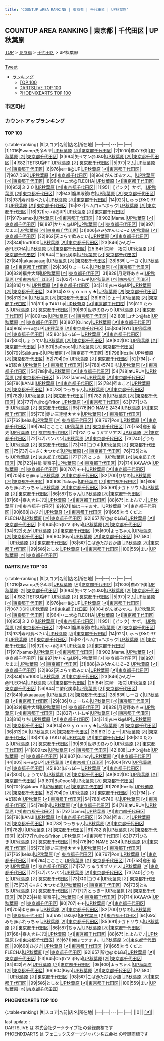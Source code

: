 ```yaml
---
title: 'COUNTUP AREA RANKING | 東京都 | 千代田区 | UP秋葉原'
---
```

## COUNTUP AREA RANKING | 東京都 | 千代田区 | UP秋葉原

[TOP](/darts/rank/) > [東京都](/darts/rank/東京都/) > [千代田区](/darts/rank/東京都/千代田区/) > UP秋葉原

___

<a href="https://twitter.com/share?ref_src=twsrc%5Etfw" data-text="COUNTUP AREA RANKING | 東京都千代田区UP秋葉原" class="twitter-share-button" data-hashtags="DARTSLIVE,PHOENIXDARTS,darts,ダーツ" data-show-count="false">Tweet</a>

* [ランキング](#カウントアップランキング)
    * [TOP 100](#top-100)
    * [DARTSLIVE TOP 100](#dartslive-top-100)
    * [PHOENIXDARTS TOP 100](#phoenixdarts-top-100)

### 市区町村

<ul>

</ul>

### カウントアップランキング

#### TOP 100



{:.table-ranking}
|#|スコア|名前|店名|所在地|
|---|---|---|---|---|
|1|1016|<span class="rank-name-dl">Swamp氏＠ぬま</span>|<a href="/darts/rank/shops/07e44c26c4deb8c7fec1ae84bb28bd87.html">UP秋葉原</a> <a href="https://search.dartslive.com/jp/shop/07e44c26c4deb8c7fec1ae84bb28bd87">[↗]</a>|<a href="/darts/rank/東京都/千代田区">東京都千代田区</a>|
|2|1000|<span class="rank-name-dl">猫の下僕</span>|<a href="/darts/rank/shops/07e44c26c4deb8c7fec1ae84bb28bd87.html">UP秋葉原</a> <a href="https://search.dartslive.com/jp/shop/07e44c26c4deb8c7fec1ae84bb28bd87">[↗]</a>|<a href="/darts/rank/東京都/千代田区">東京都千代田区</a>|
|3|994|<span class="rank-name-dl">矢→マン@J&amp;Q</span>|<a href="/darts/rank/shops/07e44c26c4deb8c7fec1ae84bb28bd87.html">UP秋葉原</a> <a href="https://search.dartslive.com/jp/shop/07e44c26c4deb8c7fec1ae84bb28bd87">[↗]</a>|<a href="/darts/rank/東京都/千代田区">東京都千代田区</a>|
|4|982|<span class="rank-name-dl">TETSU@FT</span>|<a href="/darts/rank/shops/07e44c26c4deb8c7fec1ae84bb28bd87.html">UP秋葉原</a> <a href="https://search.dartslive.com/jp/shop/07e44c26c4deb8c7fec1ae84bb28bd87">[↗]</a>|<a href="/darts/rank/東京都/千代田区">東京都千代田区</a>|
|5|979|<span class="rank-name-dl">マム</span>|<a href="/darts/rank/shops/07e44c26c4deb8c7fec1ae84bb28bd87.html">UP秋葉原</a> <a href="https://search.dartslive.com/jp/shop/07e44c26c4deb8c7fec1ae84bb28bd87">[↗]</a>|<a href="/darts/rank/東京都/千代田区">東京都千代田区</a>|
|6|976|<span class="rank-name-dl">re☞å@UP</span>|<a href="/darts/rank/shops/07e44c26c4deb8c7fec1ae84bb28bd87.html">UP秋葉原</a> <a href="https://search.dartslive.com/jp/shop/07e44c26c4deb8c7fec1ae84bb28bd87">[↗]</a>|<a href="/darts/rank/東京都/千代田区">東京都千代田区</a>|
|7|967|<span class="rank-name-dl">DSK</span>|<a href="/darts/rank/shops/07e44c26c4deb8c7fec1ae84bb28bd87.html">UP秋葉原</a> <a href="https://search.dartslive.com/jp/shop/07e44c26c4deb8c7fec1ae84bb28bd87">[↗]</a>|<a href="/darts/rank/東京都/千代田区">東京都千代田区</a>|
|8|964|<span class="rank-name-dl">がんばるマス。</span>|<a href="/darts/rank/shops/07e44c26c4deb8c7fec1ae84bb28bd87.html">UP秋葉原</a> <a href="https://search.dartslive.com/jp/shop/07e44c26c4deb8c7fec1ae84bb28bd87">[↗]</a>|<a href="/darts/rank/東京都/千代田区">東京都千代田区</a>|
|8|964|<span class="rank-name-dl">ハニ犬@FLECHA</span>|<a href="/darts/rank/shops/07e44c26c4deb8c7fec1ae84bb28bd87.html">UP秋葉原</a> <a href="https://search.dartslive.com/jp/shop/07e44c26c4deb8c7fec1ae84bb28bd87">[↗]</a>|<a href="/darts/rank/東京都/千代田区">東京都千代田区</a>|
|10|952|<span class="rank-name-dl">３２０</span>|<a href="/darts/rank/shops/07e44c26c4deb8c7fec1ae84bb28bd87.html">UP秋葉原</a> <a href="https://search.dartslive.com/jp/shop/07e44c26c4deb8c7fec1ae84bb28bd87">[↗]</a>|<a href="/darts/rank/東京都/千代田区">東京都千代田区</a>|
|11|951|<span class="rank-name-dl">【ピンク】かず。</span>|<a href="/darts/rank/shops/07e44c26c4deb8c7fec1ae84bb28bd87.html">UP秋葉原</a> <a href="https://search.dartslive.com/jp/shop/07e44c26c4deb8c7fec1ae84bb28bd87">[↗]</a>|<a href="/darts/rank/東京都/千代田区">東京都千代田区</a>|
|12|943|<span class="rank-name-dl">腹黒眼鏡(右</span>|<a href="/darts/rank/shops/07e44c26c4deb8c7fec1ae84bb28bd87.html">UP秋葉原</a> <a href="https://search.dartslive.com/jp/shop/07e44c26c4deb8c7fec1ae84bb28bd87">[↗]</a>|<a href="/darts/rank/東京都/千代田区">東京都千代田区</a>|
|13|937|<span class="rank-name-dl">寿司食べたい</span>|<a href="/darts/rank/shops/07e44c26c4deb8c7fec1ae84bb28bd87.html">UP秋葉原</a> <a href="https://search.dartslive.com/jp/shop/07e44c26c4deb8c7fec1ae84bb28bd87">[↗]</a>|<a href="/darts/rank/東京都/千代田区">東京都千代田区</a>|
|14|923|<span class="rank-name-dl">しゅっぴ☆ﾓｰﾁｱｽ</span>|<a href="/darts/rank/shops/07e44c26c4deb8c7fec1ae84bb28bd87.html">UP秋葉原</a> <a href="https://search.dartslive.com/jp/shop/07e44c26c4deb8c7fec1ae84bb28bd87">[↗]</a>|<a href="/darts/rank/東京都/千代田区">東京都千代田区</a>|
|15|922|<span class="rank-name-dl">ヘムロ×ハボック</span>|<a href="/darts/rank/shops/07e44c26c4deb8c7fec1ae84bb28bd87.html">UP秋葉原</a> <a href="https://search.dartslive.com/jp/shop/07e44c26c4deb8c7fec1ae84bb28bd87">[↗]</a>|<a href="/darts/rank/東京都/千代田区">東京都千代田区</a>|
|16|921|<span class="rank-name-dl">re→å@UP</span>|<a href="/darts/rank/shops/07e44c26c4deb8c7fec1ae84bb28bd87.html">UP秋葉原</a> <a href="https://search.dartslive.com/jp/shop/07e44c26c4deb8c7fec1ae84bb28bd87">[↗]</a>|<a href="/darts/rank/東京都/千代田区">東京都千代田区</a>|
|17|917|<span class="rank-name-dl">xamex</span>|<a href="/darts/rank/shops/07e44c26c4deb8c7fec1ae84bb28bd87.html">UP秋葉原</a> <a href="https://search.dartslive.com/jp/shop/07e44c26c4deb8c7fec1ae84bb28bd87">[↗]</a>|<a href="/darts/rank/東京都/千代田区">東京都千代田区</a>|
|18|902|<span class="rank-name-dl">Mamu.</span>|<a href="/darts/rank/shops/07e44c26c4deb8c7fec1ae84bb28bd87.html">UP秋葉原</a> <a href="https://search.dartslive.com/jp/shop/07e44c26c4deb8c7fec1ae84bb28bd87">[↗]</a>|<a href="/darts/rank/東京都/千代田区">東京都千代田区</a>|
|19|897|<span class="rank-name-dl">かりん@UP</span>|<a href="/darts/rank/shops/07e44c26c4deb8c7fec1ae84bb28bd87.html">UP秋葉原</a> <a href="https://search.dartslive.com/jp/shop/07e44c26c4deb8c7fec1ae84bb28bd87">[↗]</a>|<a href="/darts/rank/東京都/千代田区">東京都千代田区</a>|
|19|897|<span class="rank-name-dl">たまま</span>|<a href="/darts/rank/shops/07e44c26c4deb8c7fec1ae84bb28bd87.html">UP秋葉原</a> <a href="https://search.dartslive.com/jp/shop/07e44c26c4deb8c7fec1ae84bb28bd87">[↗]</a>|<a href="/darts/rank/東京都/千代田区">東京都千代田区</a>|
|21|888|<span class="rank-name-dl">みみ§かんじる~2</span>|<a href="/darts/rank/shops/07e44c26c4deb8c7fec1ae84bb28bd87.html">UP秋葉原</a> <a href="https://search.dartslive.com/jp/shop/07e44c26c4deb8c7fec1ae84bb28bd87">[↗]</a>|<a href="/darts/rank/東京都/千代田区">東京都千代田区</a>|
|22|862|<span class="rank-name-dl">天ぷらで飲みたい</span>|<a href="/darts/rank/shops/07e44c26c4deb8c7fec1ae84bb28bd87.html">UP秋葉原</a> <a href="https://search.dartslive.com/jp/shop/07e44c26c4deb8c7fec1ae84bb28bd87">[↗]</a>|<a href="/darts/rank/東京都/千代田区">東京都千代田区</a>|
|23|846|<span class="rank-name-dl">1no1000</span>|<a href="/darts/rank/shops/07e44c26c4deb8c7fec1ae84bb28bd87.html">UP秋葉原</a> <a href="https://search.dartslive.com/jp/shop/07e44c26c4deb8c7fec1ae84bb28bd87">[↗]</a>|<a href="/darts/rank/東京都/千代田区">東京都千代田区</a>|
|23|846|<span class="rank-name-dl">かんぴー@FLECHA</span>|<a href="/darts/rank/shops/07e44c26c4deb8c7fec1ae84bb28bd87.html">UP秋葉原</a> <a href="https://search.dartslive.com/jp/shop/07e44c26c4deb8c7fec1ae84bb28bd87">[↗]</a>|<a href="/darts/rank/東京都/千代田区">東京都千代田区</a>|
|25|845|<span class="rank-name-dl">矢崎　拓矢</span>|<a href="/darts/rank/shops/07e44c26c4deb8c7fec1ae84bb28bd87.html">UP秋葉原</a> <a href="https://search.dartslive.com/jp/shop/07e44c26c4deb8c7fec1ae84bb28bd87">[↗]</a>|<a href="/darts/rank/東京都/千代田区">東京都千代田区</a>|
|26|844|<span class="rank-name-dl">二酸化炭素</span>|<a href="/darts/rank/shops/07e44c26c4deb8c7fec1ae84bb28bd87.html">UP秋葉原</a> <a href="https://search.dartslive.com/jp/shop/07e44c26c4deb8c7fec1ae84bb28bd87">[↗]</a>|<a href="/darts/rank/東京都/千代田区">東京都千代田区</a>|
|27|840|<span class="rank-name-dl">takaaaaaagi</span>|<a href="/darts/rank/shops/07e44c26c4deb8c7fec1ae84bb28bd87.html">UP秋葉原</a> <a href="https://search.dartslive.com/jp/shop/07e44c26c4deb8c7fec1ae84bb28bd87">[↗]</a>|<a href="/darts/rank/東京都/千代田区">東京都千代田区</a>|
|28|839|<span class="rank-name-dl">しーさく</span>|<a href="/darts/rank/shops/07e44c26c4deb8c7fec1ae84bb28bd87.html">UP秋葉原</a> <a href="https://search.dartslive.com/jp/shop/07e44c26c4deb8c7fec1ae84bb28bd87">[↗]</a>|<a href="/darts/rank/東京都/千代田区">東京都千代田区</a>|
|29|836|<span class="rank-name-dl">りょーちん</span>|<a href="/darts/rank/shops/07e44c26c4deb8c7fec1ae84bb28bd87.html">UP秋葉原</a> <a href="https://search.dartslive.com/jp/shop/07e44c26c4deb8c7fec1ae84bb28bd87">[↗]</a>|<a href="/darts/rank/東京都/千代田区">東京都千代田区</a>|
|30|829|<span class="rank-name-dl">福井大輝</span>|<a href="/darts/rank/shops/07e44c26c4deb8c7fec1ae84bb28bd87.html">UP秋葉原</a> <a href="https://search.dartslive.com/jp/shop/07e44c26c4deb8c7fec1ae84bb28bd87">[↗]</a>|<a href="/darts/rank/東京都/千代田区">東京都千代田区</a>|
|31|828|<span class="rank-name-dl">月見野あきヨ</span>|<a href="/darts/rank/shops/07e44c26c4deb8c7fec1ae84bb28bd87.html">UP秋葉原</a> <a href="https://search.dartslive.com/jp/shop/07e44c26c4deb8c7fec1ae84bb28bd87">[↗]</a>|<a href="/darts/rank/東京都/千代田区">東京都千代田区</a>|
|32|827|<span class="rank-name-dl">ハトムギ</span>|<a href="/darts/rank/shops/07e44c26c4deb8c7fec1ae84bb28bd87.html">UP秋葉原</a> <a href="https://search.dartslive.com/jp/shop/07e44c26c4deb8c7fec1ae84bb28bd87">[↗]</a>|<a href="/darts/rank/東京都/千代田区">東京都千代田区</a>|
|33|816|<span class="rank-name-dl">りち</span>|<a href="/darts/rank/shops/07e44c26c4deb8c7fec1ae84bb28bd87.html">UP秋葉原</a> <a href="https://search.dartslive.com/jp/shop/07e44c26c4deb8c7fec1ae84bb28bd87">[↗]</a>|<a href="/darts/rank/東京都/千代田区">東京都千代田区</a>|
|34|814|<span class="rank-name-dl">yu→ki@UP</span>|<a href="/darts/rank/shops/07e44c26c4deb8c7fec1ae84bb28bd87.html">UP秋葉原</a> <a href="https://search.dartslive.com/jp/shop/07e44c26c4deb8c7fec1ae84bb28bd87">[↗]</a>|<a href="/darts/rank/東京都/千代田区">東京都千代田区</a>|
|34|814|<span class="rank-name-dl">☆Ｇｙｏｎｎｙ★</span>|<a href="/darts/rank/shops/07e44c26c4deb8c7fec1ae84bb28bd87.html">UP秋葉原</a> <a href="https://search.dartslive.com/jp/shop/07e44c26c4deb8c7fec1ae84bb28bd87">[↗]</a>|<a href="/darts/rank/東京都/千代田区">東京都千代田区</a>|
|36|813|<span class="rank-name-dl">DAI</span>|<a href="/darts/rank/shops/07e44c26c4deb8c7fec1ae84bb28bd87.html">UP秋葉原</a> <a href="https://search.dartslive.com/jp/shop/07e44c26c4deb8c7fec1ae84bb28bd87">[↗]</a>|<a href="/darts/rank/東京都/千代田区">東京都千代田区</a>|
|36|813|<span class="rank-name-dl">りょー</span>|<a href="/darts/rank/shops/07e44c26c4deb8c7fec1ae84bb28bd87.html">UP秋葉原</a> <a href="https://search.dartslive.com/jp/shop/07e44c26c4deb8c7fec1ae84bb28bd87">[↗]</a>|<a href="/darts/rank/東京都/千代田区">東京都千代田区</a>|
|38|811|<span class="rank-name-dl">ψ TAKU ψ</span>|<a href="/darts/rank/shops/07e44c26c4deb8c7fec1ae84bb28bd87.html">UP秋葉原</a> <a href="https://search.dartslive.com/jp/shop/07e44c26c4deb8c7fec1ae84bb28bd87">[↗]</a>|<a href="/darts/rank/東京都/千代田区">東京都千代田区</a>|
|39|810|<span class="rank-name-dl">たわら</span>|<a href="/darts/rank/shops/07e44c26c4deb8c7fec1ae84bb28bd87.html">UP秋葉原</a> <a href="https://search.dartslive.com/jp/shop/07e44c26c4deb8c7fec1ae84bb28bd87">[↗]</a>|<a href="/darts/rank/東京都/千代田区">東京都千代田区</a>|
|39|810|<span class="rank-name-dl">世界の終わり</span>|<a href="/darts/rank/shops/07e44c26c4deb8c7fec1ae84bb28bd87.html">UP秋葉原</a> <a href="https://search.dartslive.com/jp/shop/07e44c26c4deb8c7fec1ae84bb28bd87">[↗]</a>|<a href="/darts/rank/東京都/千代田区">東京都千代田区</a>|
|41|809|<span class="rank-name-dl">tze</span>|<a href="/darts/rank/shops/07e44c26c4deb8c7fec1ae84bb28bd87.html">UP秋葉原</a> <a href="https://search.dartslive.com/jp/shop/07e44c26c4deb8c7fec1ae84bb28bd87">[↗]</a>|<a href="/darts/rank/東京都/千代田区">東京都千代田区</a>|
|42|808|<span class="rank-name-dl">コナン@fab</span>|<a href="/darts/rank/shops/07e44c26c4deb8c7fec1ae84bb28bd87.html">UP秋葉原</a> <a href="https://search.dartslive.com/jp/shop/07e44c26c4deb8c7fec1ae84bb28bd87">[↗]</a>|<a href="/darts/rank/東京都/千代田区">東京都千代田区</a>|
|43|807|<span class="rank-name-dl">Quincy</span>|<a href="/darts/rank/shops/07e44c26c4deb8c7fec1ae84bb28bd87.html">UP秋葉原</a> <a href="https://search.dartslive.com/jp/shop/07e44c26c4deb8c7fec1ae84bb28bd87">[↗]</a>|<a href="/darts/rank/東京都/千代田区">東京都千代田区</a>|
|44|805|<span class="rank-name-dl">re→a@UP</span>|<a href="/darts/rank/shops/07e44c26c4deb8c7fec1ae84bb28bd87.html">UP秋葉原</a> <a href="https://search.dartslive.com/jp/shop/07e44c26c4deb8c7fec1ae84bb28bd87">[↗]</a>|<a href="/darts/rank/東京都/千代田区">東京都千代田区</a>|
|45|804|<span class="rank-name-dl">RYU</span>|<a href="/darts/rank/shops/07e44c26c4deb8c7fec1ae84bb28bd87.html">UP秋葉原</a> <a href="https://search.dartslive.com/jp/shop/07e44c26c4deb8c7fec1ae84bb28bd87">[↗]</a>|<a href="/darts/rank/東京都/千代田区">東京都千代田区</a>|
|45|804|<span class="rank-name-dl">ぽっぽー</span>|<a href="/darts/rank/shops/07e44c26c4deb8c7fec1ae84bb28bd87.html">UP秋葉原</a> <a href="https://search.dartslive.com/jp/shop/07e44c26c4deb8c7fec1ae84bb28bd87">[↗]</a>|<a href="/darts/rank/東京都/千代田区">東京都千代田区</a>|
|47|803|<span class="rank-name-dl">しょうてい</span>|<a href="/darts/rank/shops/07e44c26c4deb8c7fec1ae84bb28bd87.html">UP秋葉原</a> <a href="https://search.dartslive.com/jp/shop/07e44c26c4deb8c7fec1ae84bb28bd87">[↗]</a>|<a href="/darts/rank/東京都/千代田区">東京都千代田区</a>|
|48|802|<span class="rank-name-dl">DC</span>|<a href="/darts/rank/shops/07e44c26c4deb8c7fec1ae84bb28bd87.html">UP秋葉原</a> <a href="https://search.dartslive.com/jp/shop/07e44c26c4deb8c7fec1ae84bb28bd87">[↗]</a>|<a href="/darts/rank/東京都/千代田区">東京都千代田区</a>|
|49|801|<span class="rank-name-dl">BaOoooN</span>|<a href="/darts/rank/shops/07e44c26c4deb8c7fec1ae84bb28bd87.html">UP秋葉原</a> <a href="https://search.dartslive.com/jp/shop/07e44c26c4deb8c7fec1ae84bb28bd87">[↗]</a>|<a href="/darts/rank/東京都/千代田区">東京都千代田区</a>|
|50|799|<span class="rank-name-dl">S@kura-B</span>|<a href="/darts/rank/shops/07e44c26c4deb8c7fec1ae84bb28bd87.html">UP秋葉原</a> <a href="https://search.dartslive.com/jp/shop/07e44c26c4deb8c7fec1ae84bb28bd87">[↗]</a>|<a href="/darts/rank/東京都/千代田区">東京都千代田区</a>|
|51|798|<span class="rank-name-dl">Nozily</span>|<a href="/darts/rank/shops/07e44c26c4deb8c7fec1ae84bb28bd87.html">UP秋葉原</a> <a href="https://search.dartslive.com/jp/shop/07e44c26c4deb8c7fec1ae84bb28bd87">[↗]</a>|<a href="/darts/rank/東京都/千代田区">東京都千代田区</a>|
|52|794|<span class="rank-name-dl">Do</span>|<a href="/darts/rank/shops/07e44c26c4deb8c7fec1ae84bb28bd87.html">UP秋葉原</a> <a href="https://search.dartslive.com/jp/shop/07e44c26c4deb8c7fec1ae84bb28bd87">[↗]</a>|<a href="/darts/rank/東京都/千代田区">東京都千代田区</a>|
|52|794|<span class="rank-name-dl">レイ❦幻影会</span>|<a href="/darts/rank/shops/07e44c26c4deb8c7fec1ae84bb28bd87.html">UP秋葉原</a> <a href="https://search.dartslive.com/jp/shop/07e44c26c4deb8c7fec1ae84bb28bd87">[↗]</a>|<a href="/darts/rank/東京都/千代田区">東京都千代田区</a>|
|54|788|<span class="rank-name-dl">45740-弘</span>|<a href="/darts/rank/shops/07e44c26c4deb8c7fec1ae84bb28bd87.html">UP秋葉原</a> <a href="https://search.dartslive.com/jp/shop/07e44c26c4deb8c7fec1ae84bb28bd87">[↗]</a>|<a href="/darts/rank/東京都/千代田区">東京都千代田区</a>|
|54|788|<span class="rank-name-dl">hi</span>|<a href="/darts/rank/shops/07e44c26c4deb8c7fec1ae84bb28bd87.html">UP秋葉原</a> <a href="https://search.dartslive.com/jp/shop/07e44c26c4deb8c7fec1ae84bb28bd87">[↗]</a>|<a href="/darts/rank/東京都/千代田区">東京都千代田区</a>|
|54|788|<span class="rank-name-dl">❆URU❄︎</span>|<a href="/darts/rank/shops/07e44c26c4deb8c7fec1ae84bb28bd87.html">UP秋葉原</a> <a href="https://search.dartslive.com/jp/shop/07e44c26c4deb8c7fec1ae84bb28bd87">[↗]</a>|<a href="/darts/rank/東京都/千代田区">東京都千代田区</a>|
|57|787|<span class="rank-name-dl">James</span>|<a href="/darts/rank/shops/07e44c26c4deb8c7fec1ae84bb28bd87.html">UP秋葉原</a> <a href="https://search.dartslive.com/jp/shop/07e44c26c4deb8c7fec1ae84bb28bd87">[↗]</a>|<a href="/darts/rank/東京都/千代田区">東京都千代田区</a>|
|58|786|<span class="rank-name-dl">kANJI</span>|<a href="/darts/rank/shops/07e44c26c4deb8c7fec1ae84bb28bd87.html">UP秋葉原</a> <a href="https://search.dartslive.com/jp/shop/07e44c26c4deb8c7fec1ae84bb28bd87">[↗]</a>|<a href="/darts/rank/東京都/千代田区">東京都千代田区</a>|
|59|784|<span class="rank-name-dl">@まこと</span>|<a href="/darts/rank/shops/07e44c26c4deb8c7fec1ae84bb28bd87.html">UP秋葉原</a> <a href="https://search.dartslive.com/jp/shop/07e44c26c4deb8c7fec1ae84bb28bd87">[↗]</a>|<a href="/darts/rank/東京都/千代田区">東京都千代田区</a>|
|60|783|<span class="rank-name-dl">つっちゃん</span>|<a href="/darts/rank/shops/07e44c26c4deb8c7fec1ae84bb28bd87.html">UP秋葉原</a> <a href="https://search.dartslive.com/jp/shop/07e44c26c4deb8c7fec1ae84bb28bd87">[↗]</a>|<a href="/darts/rank/東京都/千代田区">東京都千代田区</a>|
|61|782|<span class="rank-name-dl">U</span>|<a href="/darts/rank/shops/07e44c26c4deb8c7fec1ae84bb28bd87.html">UP秋葉原</a> <a href="https://search.dartslive.com/jp/shop/07e44c26c4deb8c7fec1ae84bb28bd87">[↗]</a>|<a href="/darts/rank/東京都/千代田区">東京都千代田区</a>|
|61|782|<span class="rank-name-dl">真</span>|<a href="/darts/rank/shops/07e44c26c4deb8c7fec1ae84bb28bd87.html">UP秋葉原</a> <a href="https://search.dartslive.com/jp/shop/07e44c26c4deb8c7fec1ae84bb28bd87">[↗]</a>|<a href="/darts/rank/東京都/千代田区">東京都千代田区</a>|
|63|777|<span class="rank-name-dl">Yujiro@Triton</span>|<a href="/darts/rank/shops/07e44c26c4deb8c7fec1ae84bb28bd87.html">UP秋葉原</a> <a href="https://search.dartslive.com/jp/shop/07e44c26c4deb8c7fec1ae84bb28bd87">[↗]</a>|<a href="/darts/rank/東京都/千代田区">東京都千代田区</a>|
|63|777|<span class="rank-name-dl">ひろき</span>|<a href="/darts/rank/shops/07e44c26c4deb8c7fec1ae84bb28bd87.html">UP秋葉原</a> <a href="https://search.dartslive.com/jp/shop/07e44c26c4deb8c7fec1ae84bb28bd87">[↗]</a>|<a href="/darts/rank/東京都/千代田区">東京都千代田区</a>|
|65|776|<span class="rank-name-dl">NO NAME 2434</span>|<a href="/darts/rank/shops/07e44c26c4deb8c7fec1ae84bb28bd87.html">UP秋葉原</a> <a href="https://search.dartslive.com/jp/shop/07e44c26c4deb8c7fec1ae84bb28bd87">[↗]</a>|<a href="/darts/rank/東京都/千代田区">東京都千代田区</a>|
|65|776|<span class="rank-name-dl">赤い三連惺★☆＊</span>|<a href="/darts/rank/shops/07e44c26c4deb8c7fec1ae84bb28bd87.html">UP秋葉原</a> <a href="https://search.dartslive.com/jp/shop/07e44c26c4deb8c7fec1ae84bb28bd87">[↗]</a>|<a href="/darts/rank/東京都/千代田区">東京都千代田区</a>|
|67|769|<span class="rank-name-dl">keisu</span>|<a href="/darts/rank/shops/07e44c26c4deb8c7fec1ae84bb28bd87.html">UP秋葉原</a> <a href="https://search.dartslive.com/jp/shop/07e44c26c4deb8c7fec1ae84bb28bd87">[↗]</a>|<a href="/darts/rank/東京都/千代田区">東京都千代田区</a>|
|68|767|<span class="rank-name-dl">Pon</span>|<a href="/darts/rank/shops/07e44c26c4deb8c7fec1ae84bb28bd87.html">UP秋葉原</a> <a href="https://search.dartslive.com/jp/shop/07e44c26c4deb8c7fec1ae84bb28bd87">[↗]</a>|<a href="/darts/rank/東京都/千代田区">東京都千代田区</a>|
|69|764|<span class="rank-name-dl">ここここ</span>|<a href="/darts/rank/shops/07e44c26c4deb8c7fec1ae84bb28bd87.html">UP秋葉原</a> <a href="https://search.dartslive.com/jp/shop/07e44c26c4deb8c7fec1ae84bb28bd87">[↗]</a>|<a href="/darts/rank/東京都/千代田区">東京都千代田区</a>|
|70|758|<span class="rank-name-dl">池田 隆史</span>|<a href="/darts/rank/shops/07e44c26c4deb8c7fec1ae84bb28bd87.html">UP秋葉原</a> <a href="https://search.dartslive.com/jp/shop/07e44c26c4deb8c7fec1ae84bb28bd87">[↗]</a>|<a href="/darts/rank/東京都/千代田区">東京都千代田区</a>|
|71|757|<span class="rank-name-dl">りゅうガブリアス</span>|<a href="/darts/rank/shops/07e44c26c4deb8c7fec1ae84bb28bd87.html">UP秋葉原</a> <a href="https://search.dartslive.com/jp/shop/07e44c26c4deb8c7fec1ae84bb28bd87">[↗]</a>|<a href="/darts/rank/東京都/千代田区">東京都千代田区</a>|
|72|747|<span class="rank-name-dl">バンバン</span>|<a href="/darts/rank/shops/07e44c26c4deb8c7fec1ae84bb28bd87.html">UP秋葉原</a> <a href="https://search.dartslive.com/jp/shop/07e44c26c4deb8c7fec1ae84bb28bd87">[↗]</a>|<a href="/darts/rank/東京都/千代田区">東京都千代田区</a>|
|73|740|<span class="rank-name-dl">どうもと</span>|<a href="/darts/rank/shops/07e44c26c4deb8c7fec1ae84bb28bd87.html">UP秋葉原</a> <a href="https://search.dartslive.com/jp/shop/07e44c26c4deb8c7fec1ae84bb28bd87">[↗]</a>|<a href="/darts/rank/東京都/千代田区">東京都千代田区</a>|
|73|740|<span class="rank-name-dl">コウキ</span>|<a href="/darts/rank/shops/07e44c26c4deb8c7fec1ae84bb28bd87.html">UP秋葉原</a> <a href="https://search.dartslive.com/jp/shop/07e44c26c4deb8c7fec1ae84bb28bd87">[↗]</a>|<a href="/darts/rank/東京都/千代田区">東京都千代田区</a>|
|75|737|<span class="rank-name-dl">ちｯさく★つかだ</span>|<a href="/darts/rank/shops/07e44c26c4deb8c7fec1ae84bb28bd87.html">UP秋葉原</a> <a href="https://search.dartslive.com/jp/shop/07e44c26c4deb8c7fec1ae84bb28bd87">[↗]</a>|<a href="/darts/rank/東京都/千代田区">東京都千代田区</a>|
|76|735|<span class="rank-name-dl">ともち</span>|<a href="/darts/rank/shops/07e44c26c4deb8c7fec1ae84bb28bd87.html">UP秋葉原</a> <a href="https://search.dartslive.com/jp/shop/07e44c26c4deb8c7fec1ae84bb28bd87">[↗]</a>|<a href="/darts/rank/東京都/千代田区">東京都千代田区</a>|
|77|727|<span class="rank-name-dl">とっきー</span>|<a href="/darts/rank/shops/07e44c26c4deb8c7fec1ae84bb28bd87.html">UP秋葉原</a> <a href="https://search.dartslive.com/jp/shop/07e44c26c4deb8c7fec1ae84bb28bd87">[↗]</a>|<a href="/darts/rank/東京都/千代田区">東京都千代田区</a>|
|78|723|<span class="rank-name-dl">井能 実奈子</span>|<a href="/darts/rank/shops/07e44c26c4deb8c7fec1ae84bb28bd87.html">UP秋葉原</a> <a href="https://search.dartslive.com/jp/shop/07e44c26c4deb8c7fec1ae84bb28bd87">[↗]</a>|<a href="/darts/rank/東京都/千代田区">東京都千代田区</a>|
|79|714|<span class="rank-name-dl">KAWAYA</span>|<a href="/darts/rank/shops/07e44c26c4deb8c7fec1ae84bb28bd87.html">UP秋葉原</a> <a href="https://search.dartslive.com/jp/shop/07e44c26c4deb8c7fec1ae84bb28bd87">[↗]</a>|<a href="/darts/rank/東京都/千代田区">東京都千代田区</a>|
|80|707|<span class="rank-name-dl">モモ</span>|<a href="/darts/rank/shops/07e44c26c4deb8c7fec1ae84bb28bd87.html">UP秋葉原</a> <a href="https://search.dartslive.com/jp/shop/07e44c26c4deb8c7fec1ae84bb28bd87">[↗]</a>|<a href="/darts/rank/東京都/千代田区">東京都千代田区</a>|
|81|705|<span class="rank-name-dl">ゆら@up</span>|<a href="/darts/rank/shops/07e44c26c4deb8c7fec1ae84bb28bd87.html">UP秋葉原</a> <a href="https://search.dartslive.com/jp/shop/07e44c26c4deb8c7fec1ae84bb28bd87">[↗]</a>|<a href="/darts/rank/東京都/千代田区">東京都千代田区</a>|
|82|700|<span class="rank-name-dl">ひなの</span>|<a href="/darts/rank/shops/07e44c26c4deb8c7fec1ae84bb28bd87.html">UP秋葉原</a> <a href="https://search.dartslive.com/jp/shop/07e44c26c4deb8c7fec1ae84bb28bd87">[↗]</a>|<a href="/darts/rank/東京都/千代田区">東京都千代田区</a>|
|83|699|<span class="rank-name-dl">Takuya</span>|<a href="/darts/rank/shops/07e44c26c4deb8c7fec1ae84bb28bd87.html">UP秋葉原</a> <a href="https://search.dartslive.com/jp/shop/07e44c26c4deb8c7fec1ae84bb28bd87">[↗]</a>|<a href="/darts/rank/東京都/千代田区">東京都千代田区</a>|
|84|695|<span class="rank-name-dl">みも@ふれっちゃ</span>|<a href="/darts/rank/shops/07e44c26c4deb8c7fec1ae84bb28bd87.html">UP秋葉原</a> <a href="https://search.dartslive.com/jp/shop/07e44c26c4deb8c7fec1ae84bb28bd87">[↗]</a>|<a href="/darts/rank/東京都/千代田区">東京都千代田区</a>|
|85|691|<span class="rank-name-dl">ナガトリウム</span>|<a href="/darts/rank/shops/07e44c26c4deb8c7fec1ae84bb28bd87.html">UP秋葉原</a> <a href="https://search.dartslive.com/jp/shop/07e44c26c4deb8c7fec1ae84bb28bd87">[↗]</a>|<a href="/darts/rank/東京都/千代田区">東京都千代田区</a>|
|86|687|<span class="rank-name-dl">ちゃん</span>|<a href="/darts/rank/shops/07e44c26c4deb8c7fec1ae84bb28bd87.html">UP秋葉原</a> <a href="https://search.dartslive.com/jp/shop/07e44c26c4deb8c7fec1ae84bb28bd87">[↗]</a>|<a href="/darts/rank/東京都/千代田区">東京都千代田区</a>|
|87|684|<span class="rank-name-dl">泰丸☆ﾓｰﾁｱｽ</span>|<a href="/darts/rank/shops/07e44c26c4deb8c7fec1ae84bb28bd87.html">UP秋葉原</a> <a href="https://search.dartslive.com/jp/shop/07e44c26c4deb8c7fec1ae84bb28bd87">[↗]</a>|<a href="/darts/rank/東京都/千代田区">東京都千代田区</a>|
|88|675|<span class="rank-name-dl">とよんでぃ</span>|<a href="/darts/rank/shops/07e44c26c4deb8c7fec1ae84bb28bd87.html">UP秋葉原</a> <a href="https://search.dartslive.com/jp/shop/07e44c26c4deb8c7fec1ae84bb28bd87">[↗]</a>|<a href="/darts/rank/東京都/千代田区">東京都千代田区</a>|
|89|671|<span class="rank-name-dl">俺はモテます。</span>|<a href="/darts/rank/shops/07e44c26c4deb8c7fec1ae84bb28bd87.html">UP秋葉原</a> <a href="https://search.dartslive.com/jp/shop/07e44c26c4deb8c7fec1ae84bb28bd87">[↗]</a>|<a href="/darts/rank/東京都/千代田区">東京都千代田区</a>|
|90|668|<span class="rank-name-dl">ひびき</span>|<a href="/darts/rank/shops/07e44c26c4deb8c7fec1ae84bb28bd87.html">UP秋葉原</a> <a href="https://search.dartslive.com/jp/shop/07e44c26c4deb8c7fec1ae84bb28bd87">[↗]</a>|<a href="/darts/rank/東京都/千代田区">東京都千代田区</a>|
|91|665|<span class="rank-name-dl">ゆうくだよFLECHA</span>|<a href="/darts/rank/shops/07e44c26c4deb8c7fec1ae84bb28bd87.html">UP秋葉原</a> <a href="https://search.dartslive.com/jp/shop/07e44c26c4deb8c7fec1ae84bb28bd87">[↗]</a>|<a href="/darts/rank/東京都/千代田区">東京都千代田区</a>|
|92|657|<span class="rank-name-dl">智也@ゆぽぽ</span>|<a href="/darts/rank/shops/07e44c26c4deb8c7fec1ae84bb28bd87.html">UP秋葉原</a> <a href="https://search.dartslive.com/jp/shop/07e44c26c4deb8c7fec1ae84bb28bd87">[↗]</a>|<a href="/darts/rank/東京都/千代田区">東京都千代田区</a>|
|93|645|<span class="rank-name-dl">Chi(b´∀`i)Ryo</span>|<a href="/darts/rank/shops/07e44c26c4deb8c7fec1ae84bb28bd87.html">UP秋葉原</a> <a href="https://search.dartslive.com/jp/shop/07e44c26c4deb8c7fec1ae84bb28bd87">[↗]</a>|<a href="/darts/rank/東京都/千代田区">東京都千代田区</a>|
|94|622|<span class="rank-name-dl">えか</span>|<a href="/darts/rank/shops/07e44c26c4deb8c7fec1ae84bb28bd87.html">UP秋葉原</a> <a href="https://search.dartslive.com/jp/shop/07e44c26c4deb8c7fec1ae84bb28bd87">[↗]</a>|<a href="/darts/rank/東京都/千代田区">東京都千代田区</a>|
|95|609|<span class="rank-name-dl">よっちゃん</span>|<a href="/darts/rank/shops/07e44c26c4deb8c7fec1ae84bb28bd87.html">UP秋葉原</a> <a href="https://search.dartslive.com/jp/shop/07e44c26c4deb8c7fec1ae84bb28bd87">[↗]</a>|<a href="/darts/rank/東京都/千代田区">東京都千代田区</a>|
|96|604|<span class="rank-name-dl">Kiyo</span>|<a href="/darts/rank/shops/07e44c26c4deb8c7fec1ae84bb28bd87.html">UP秋葉原</a> <a href="https://search.dartslive.com/jp/shop/07e44c26c4deb8c7fec1ae84bb28bd87">[↗]</a>|<a href="/darts/rank/東京都/千代田区">東京都千代田区</a>|
|97|580|<span class="rank-name-dl">⠀</span>|<a href="/darts/rank/shops/07e44c26c4deb8c7fec1ae84bb28bd87.html">UP秋葉原</a> <a href="https://search.dartslive.com/jp/shop/07e44c26c4deb8c7fec1ae84bb28bd87">[↗]</a>|<a href="/darts/rank/東京都/千代田区">東京都千代田区</a>|
|98|567|<span class="rank-name-dl">こば@たぴおか族</span>|<a href="/darts/rank/shops/07e44c26c4deb8c7fec1ae84bb28bd87.html">UP秋葉原</a> <a href="https://search.dartslive.com/jp/shop/07e44c26c4deb8c7fec1ae84bb28bd87">[↗]</a>|<a href="/darts/rank/東京都/千代田区">東京都千代田区</a>|
|99|566|<span class="rank-name-dl">としを</span>|<a href="/darts/rank/shops/07e44c26c4deb8c7fec1ae84bb28bd87.html">UP秋葉原</a> <a href="https://search.dartslive.com/jp/shop/07e44c26c4deb8c7fec1ae84bb28bd87">[↗]</a>|<a href="/darts/rank/東京都/千代田区">東京都千代田区</a>|
|100|559|<span class="rank-name-dl">まい</span>|<a href="/darts/rank/shops/07e44c26c4deb8c7fec1ae84bb28bd87.html">UP秋葉原</a> <a href="https://search.dartslive.com/jp/shop/07e44c26c4deb8c7fec1ae84bb28bd87">[↗]</a>|<a href="/darts/rank/東京都/千代田区">東京都千代田区</a>|


#### DARTSLIVE TOP 100



{:.table-ranking}
|#|スコア|名前|店名|所在地|
|---|---|---|---|---|
|1|1016|<span class="rank-name-dl">Swamp氏＠ぬま</span>|<a href="/darts/rank/shops/07e44c26c4deb8c7fec1ae84bb28bd87.html">UP秋葉原</a> <a href="https://search.dartslive.com/jp/shop/07e44c26c4deb8c7fec1ae84bb28bd87">[↗]</a>|<a href="/darts/rank/東京都/千代田区">東京都千代田区</a>|
|2|1000|<span class="rank-name-dl">猫の下僕</span>|<a href="/darts/rank/shops/07e44c26c4deb8c7fec1ae84bb28bd87.html">UP秋葉原</a> <a href="https://search.dartslive.com/jp/shop/07e44c26c4deb8c7fec1ae84bb28bd87">[↗]</a>|<a href="/darts/rank/東京都/千代田区">東京都千代田区</a>|
|3|994|<span class="rank-name-dl">矢→マン@J&amp;Q</span>|<a href="/darts/rank/shops/07e44c26c4deb8c7fec1ae84bb28bd87.html">UP秋葉原</a> <a href="https://search.dartslive.com/jp/shop/07e44c26c4deb8c7fec1ae84bb28bd87">[↗]</a>|<a href="/darts/rank/東京都/千代田区">東京都千代田区</a>|
|4|982|<span class="rank-name-dl">TETSU@FT</span>|<a href="/darts/rank/shops/07e44c26c4deb8c7fec1ae84bb28bd87.html">UP秋葉原</a> <a href="https://search.dartslive.com/jp/shop/07e44c26c4deb8c7fec1ae84bb28bd87">[↗]</a>|<a href="/darts/rank/東京都/千代田区">東京都千代田区</a>|
|5|979|<span class="rank-name-dl">マム</span>|<a href="/darts/rank/shops/07e44c26c4deb8c7fec1ae84bb28bd87.html">UP秋葉原</a> <a href="https://search.dartslive.com/jp/shop/07e44c26c4deb8c7fec1ae84bb28bd87">[↗]</a>|<a href="/darts/rank/東京都/千代田区">東京都千代田区</a>|
|6|976|<span class="rank-name-dl">re☞å@UP</span>|<a href="/darts/rank/shops/07e44c26c4deb8c7fec1ae84bb28bd87.html">UP秋葉原</a> <a href="https://search.dartslive.com/jp/shop/07e44c26c4deb8c7fec1ae84bb28bd87">[↗]</a>|<a href="/darts/rank/東京都/千代田区">東京都千代田区</a>|
|7|967|<span class="rank-name-dl">DSK</span>|<a href="/darts/rank/shops/07e44c26c4deb8c7fec1ae84bb28bd87.html">UP秋葉原</a> <a href="https://search.dartslive.com/jp/shop/07e44c26c4deb8c7fec1ae84bb28bd87">[↗]</a>|<a href="/darts/rank/東京都/千代田区">東京都千代田区</a>|
|8|964|<span class="rank-name-dl">がんばるマス。</span>|<a href="/darts/rank/shops/07e44c26c4deb8c7fec1ae84bb28bd87.html">UP秋葉原</a> <a href="https://search.dartslive.com/jp/shop/07e44c26c4deb8c7fec1ae84bb28bd87">[↗]</a>|<a href="/darts/rank/東京都/千代田区">東京都千代田区</a>|
|8|964|<span class="rank-name-dl">ハニ犬@FLECHA</span>|<a href="/darts/rank/shops/07e44c26c4deb8c7fec1ae84bb28bd87.html">UP秋葉原</a> <a href="https://search.dartslive.com/jp/shop/07e44c26c4deb8c7fec1ae84bb28bd87">[↗]</a>|<a href="/darts/rank/東京都/千代田区">東京都千代田区</a>|
|10|952|<span class="rank-name-dl">３２０</span>|<a href="/darts/rank/shops/07e44c26c4deb8c7fec1ae84bb28bd87.html">UP秋葉原</a> <a href="https://search.dartslive.com/jp/shop/07e44c26c4deb8c7fec1ae84bb28bd87">[↗]</a>|<a href="/darts/rank/東京都/千代田区">東京都千代田区</a>|
|11|951|<span class="rank-name-dl">【ピンク】かず。</span>|<a href="/darts/rank/shops/07e44c26c4deb8c7fec1ae84bb28bd87.html">UP秋葉原</a> <a href="https://search.dartslive.com/jp/shop/07e44c26c4deb8c7fec1ae84bb28bd87">[↗]</a>|<a href="/darts/rank/東京都/千代田区">東京都千代田区</a>|
|12|943|<span class="rank-name-dl">腹黒眼鏡(右</span>|<a href="/darts/rank/shops/07e44c26c4deb8c7fec1ae84bb28bd87.html">UP秋葉原</a> <a href="https://search.dartslive.com/jp/shop/07e44c26c4deb8c7fec1ae84bb28bd87">[↗]</a>|<a href="/darts/rank/東京都/千代田区">東京都千代田区</a>|
|13|937|<span class="rank-name-dl">寿司食べたい</span>|<a href="/darts/rank/shops/07e44c26c4deb8c7fec1ae84bb28bd87.html">UP秋葉原</a> <a href="https://search.dartslive.com/jp/shop/07e44c26c4deb8c7fec1ae84bb28bd87">[↗]</a>|<a href="/darts/rank/東京都/千代田区">東京都千代田区</a>|
|14|923|<span class="rank-name-dl">しゅっぴ☆ﾓｰﾁｱｽ</span>|<a href="/darts/rank/shops/07e44c26c4deb8c7fec1ae84bb28bd87.html">UP秋葉原</a> <a href="https://search.dartslive.com/jp/shop/07e44c26c4deb8c7fec1ae84bb28bd87">[↗]</a>|<a href="/darts/rank/東京都/千代田区">東京都千代田区</a>|
|15|922|<span class="rank-name-dl">ヘムロ×ハボック</span>|<a href="/darts/rank/shops/07e44c26c4deb8c7fec1ae84bb28bd87.html">UP秋葉原</a> <a href="https://search.dartslive.com/jp/shop/07e44c26c4deb8c7fec1ae84bb28bd87">[↗]</a>|<a href="/darts/rank/東京都/千代田区">東京都千代田区</a>|
|16|921|<span class="rank-name-dl">re→å@UP</span>|<a href="/darts/rank/shops/07e44c26c4deb8c7fec1ae84bb28bd87.html">UP秋葉原</a> <a href="https://search.dartslive.com/jp/shop/07e44c26c4deb8c7fec1ae84bb28bd87">[↗]</a>|<a href="/darts/rank/東京都/千代田区">東京都千代田区</a>|
|17|917|<span class="rank-name-dl">xamex</span>|<a href="/darts/rank/shops/07e44c26c4deb8c7fec1ae84bb28bd87.html">UP秋葉原</a> <a href="https://search.dartslive.com/jp/shop/07e44c26c4deb8c7fec1ae84bb28bd87">[↗]</a>|<a href="/darts/rank/東京都/千代田区">東京都千代田区</a>|
|18|902|<span class="rank-name-dl">Mamu.</span>|<a href="/darts/rank/shops/07e44c26c4deb8c7fec1ae84bb28bd87.html">UP秋葉原</a> <a href="https://search.dartslive.com/jp/shop/07e44c26c4deb8c7fec1ae84bb28bd87">[↗]</a>|<a href="/darts/rank/東京都/千代田区">東京都千代田区</a>|
|19|897|<span class="rank-name-dl">かりん@UP</span>|<a href="/darts/rank/shops/07e44c26c4deb8c7fec1ae84bb28bd87.html">UP秋葉原</a> <a href="https://search.dartslive.com/jp/shop/07e44c26c4deb8c7fec1ae84bb28bd87">[↗]</a>|<a href="/darts/rank/東京都/千代田区">東京都千代田区</a>|
|19|897|<span class="rank-name-dl">たまま</span>|<a href="/darts/rank/shops/07e44c26c4deb8c7fec1ae84bb28bd87.html">UP秋葉原</a> <a href="https://search.dartslive.com/jp/shop/07e44c26c4deb8c7fec1ae84bb28bd87">[↗]</a>|<a href="/darts/rank/東京都/千代田区">東京都千代田区</a>|
|21|888|<span class="rank-name-dl">みみ§かんじる~2</span>|<a href="/darts/rank/shops/07e44c26c4deb8c7fec1ae84bb28bd87.html">UP秋葉原</a> <a href="https://search.dartslive.com/jp/shop/07e44c26c4deb8c7fec1ae84bb28bd87">[↗]</a>|<a href="/darts/rank/東京都/千代田区">東京都千代田区</a>|
|22|862|<span class="rank-name-dl">天ぷらで飲みたい</span>|<a href="/darts/rank/shops/07e44c26c4deb8c7fec1ae84bb28bd87.html">UP秋葉原</a> <a href="https://search.dartslive.com/jp/shop/07e44c26c4deb8c7fec1ae84bb28bd87">[↗]</a>|<a href="/darts/rank/東京都/千代田区">東京都千代田区</a>|
|23|846|<span class="rank-name-dl">1no1000</span>|<a href="/darts/rank/shops/07e44c26c4deb8c7fec1ae84bb28bd87.html">UP秋葉原</a> <a href="https://search.dartslive.com/jp/shop/07e44c26c4deb8c7fec1ae84bb28bd87">[↗]</a>|<a href="/darts/rank/東京都/千代田区">東京都千代田区</a>|
|23|846|<span class="rank-name-dl">かんぴー@FLECHA</span>|<a href="/darts/rank/shops/07e44c26c4deb8c7fec1ae84bb28bd87.html">UP秋葉原</a> <a href="https://search.dartslive.com/jp/shop/07e44c26c4deb8c7fec1ae84bb28bd87">[↗]</a>|<a href="/darts/rank/東京都/千代田区">東京都千代田区</a>|
|25|845|<span class="rank-name-dl">矢崎　拓矢</span>|<a href="/darts/rank/shops/07e44c26c4deb8c7fec1ae84bb28bd87.html">UP秋葉原</a> <a href="https://search.dartslive.com/jp/shop/07e44c26c4deb8c7fec1ae84bb28bd87">[↗]</a>|<a href="/darts/rank/東京都/千代田区">東京都千代田区</a>|
|26|844|<span class="rank-name-dl">二酸化炭素</span>|<a href="/darts/rank/shops/07e44c26c4deb8c7fec1ae84bb28bd87.html">UP秋葉原</a> <a href="https://search.dartslive.com/jp/shop/07e44c26c4deb8c7fec1ae84bb28bd87">[↗]</a>|<a href="/darts/rank/東京都/千代田区">東京都千代田区</a>|
|27|840|<span class="rank-name-dl">takaaaaaagi</span>|<a href="/darts/rank/shops/07e44c26c4deb8c7fec1ae84bb28bd87.html">UP秋葉原</a> <a href="https://search.dartslive.com/jp/shop/07e44c26c4deb8c7fec1ae84bb28bd87">[↗]</a>|<a href="/darts/rank/東京都/千代田区">東京都千代田区</a>|
|28|839|<span class="rank-name-dl">しーさく</span>|<a href="/darts/rank/shops/07e44c26c4deb8c7fec1ae84bb28bd87.html">UP秋葉原</a> <a href="https://search.dartslive.com/jp/shop/07e44c26c4deb8c7fec1ae84bb28bd87">[↗]</a>|<a href="/darts/rank/東京都/千代田区">東京都千代田区</a>|
|29|836|<span class="rank-name-dl">りょーちん</span>|<a href="/darts/rank/shops/07e44c26c4deb8c7fec1ae84bb28bd87.html">UP秋葉原</a> <a href="https://search.dartslive.com/jp/shop/07e44c26c4deb8c7fec1ae84bb28bd87">[↗]</a>|<a href="/darts/rank/東京都/千代田区">東京都千代田区</a>|
|30|829|<span class="rank-name-dl">福井大輝</span>|<a href="/darts/rank/shops/07e44c26c4deb8c7fec1ae84bb28bd87.html">UP秋葉原</a> <a href="https://search.dartslive.com/jp/shop/07e44c26c4deb8c7fec1ae84bb28bd87">[↗]</a>|<a href="/darts/rank/東京都/千代田区">東京都千代田区</a>|
|31|828|<span class="rank-name-dl">月見野あきヨ</span>|<a href="/darts/rank/shops/07e44c26c4deb8c7fec1ae84bb28bd87.html">UP秋葉原</a> <a href="https://search.dartslive.com/jp/shop/07e44c26c4deb8c7fec1ae84bb28bd87">[↗]</a>|<a href="/darts/rank/東京都/千代田区">東京都千代田区</a>|
|32|827|<span class="rank-name-dl">ハトムギ</span>|<a href="/darts/rank/shops/07e44c26c4deb8c7fec1ae84bb28bd87.html">UP秋葉原</a> <a href="https://search.dartslive.com/jp/shop/07e44c26c4deb8c7fec1ae84bb28bd87">[↗]</a>|<a href="/darts/rank/東京都/千代田区">東京都千代田区</a>|
|33|816|<span class="rank-name-dl">りち</span>|<a href="/darts/rank/shops/07e44c26c4deb8c7fec1ae84bb28bd87.html">UP秋葉原</a> <a href="https://search.dartslive.com/jp/shop/07e44c26c4deb8c7fec1ae84bb28bd87">[↗]</a>|<a href="/darts/rank/東京都/千代田区">東京都千代田区</a>|
|34|814|<span class="rank-name-dl">yu→ki@UP</span>|<a href="/darts/rank/shops/07e44c26c4deb8c7fec1ae84bb28bd87.html">UP秋葉原</a> <a href="https://search.dartslive.com/jp/shop/07e44c26c4deb8c7fec1ae84bb28bd87">[↗]</a>|<a href="/darts/rank/東京都/千代田区">東京都千代田区</a>|
|34|814|<span class="rank-name-dl">☆Ｇｙｏｎｎｙ★</span>|<a href="/darts/rank/shops/07e44c26c4deb8c7fec1ae84bb28bd87.html">UP秋葉原</a> <a href="https://search.dartslive.com/jp/shop/07e44c26c4deb8c7fec1ae84bb28bd87">[↗]</a>|<a href="/darts/rank/東京都/千代田区">東京都千代田区</a>|
|36|813|<span class="rank-name-dl">DAI</span>|<a href="/darts/rank/shops/07e44c26c4deb8c7fec1ae84bb28bd87.html">UP秋葉原</a> <a href="https://search.dartslive.com/jp/shop/07e44c26c4deb8c7fec1ae84bb28bd87">[↗]</a>|<a href="/darts/rank/東京都/千代田区">東京都千代田区</a>|
|36|813|<span class="rank-name-dl">りょー</span>|<a href="/darts/rank/shops/07e44c26c4deb8c7fec1ae84bb28bd87.html">UP秋葉原</a> <a href="https://search.dartslive.com/jp/shop/07e44c26c4deb8c7fec1ae84bb28bd87">[↗]</a>|<a href="/darts/rank/東京都/千代田区">東京都千代田区</a>|
|38|811|<span class="rank-name-dl">ψ TAKU ψ</span>|<a href="/darts/rank/shops/07e44c26c4deb8c7fec1ae84bb28bd87.html">UP秋葉原</a> <a href="https://search.dartslive.com/jp/shop/07e44c26c4deb8c7fec1ae84bb28bd87">[↗]</a>|<a href="/darts/rank/東京都/千代田区">東京都千代田区</a>|
|39|810|<span class="rank-name-dl">たわら</span>|<a href="/darts/rank/shops/07e44c26c4deb8c7fec1ae84bb28bd87.html">UP秋葉原</a> <a href="https://search.dartslive.com/jp/shop/07e44c26c4deb8c7fec1ae84bb28bd87">[↗]</a>|<a href="/darts/rank/東京都/千代田区">東京都千代田区</a>|
|39|810|<span class="rank-name-dl">世界の終わり</span>|<a href="/darts/rank/shops/07e44c26c4deb8c7fec1ae84bb28bd87.html">UP秋葉原</a> <a href="https://search.dartslive.com/jp/shop/07e44c26c4deb8c7fec1ae84bb28bd87">[↗]</a>|<a href="/darts/rank/東京都/千代田区">東京都千代田区</a>|
|41|809|<span class="rank-name-dl">tze</span>|<a href="/darts/rank/shops/07e44c26c4deb8c7fec1ae84bb28bd87.html">UP秋葉原</a> <a href="https://search.dartslive.com/jp/shop/07e44c26c4deb8c7fec1ae84bb28bd87">[↗]</a>|<a href="/darts/rank/東京都/千代田区">東京都千代田区</a>|
|42|808|<span class="rank-name-dl">コナン@fab</span>|<a href="/darts/rank/shops/07e44c26c4deb8c7fec1ae84bb28bd87.html">UP秋葉原</a> <a href="https://search.dartslive.com/jp/shop/07e44c26c4deb8c7fec1ae84bb28bd87">[↗]</a>|<a href="/darts/rank/東京都/千代田区">東京都千代田区</a>|
|43|807|<span class="rank-name-dl">Quincy</span>|<a href="/darts/rank/shops/07e44c26c4deb8c7fec1ae84bb28bd87.html">UP秋葉原</a> <a href="https://search.dartslive.com/jp/shop/07e44c26c4deb8c7fec1ae84bb28bd87">[↗]</a>|<a href="/darts/rank/東京都/千代田区">東京都千代田区</a>|
|44|805|<span class="rank-name-dl">re→a@UP</span>|<a href="/darts/rank/shops/07e44c26c4deb8c7fec1ae84bb28bd87.html">UP秋葉原</a> <a href="https://search.dartslive.com/jp/shop/07e44c26c4deb8c7fec1ae84bb28bd87">[↗]</a>|<a href="/darts/rank/東京都/千代田区">東京都千代田区</a>|
|45|804|<span class="rank-name-dl">RYU</span>|<a href="/darts/rank/shops/07e44c26c4deb8c7fec1ae84bb28bd87.html">UP秋葉原</a> <a href="https://search.dartslive.com/jp/shop/07e44c26c4deb8c7fec1ae84bb28bd87">[↗]</a>|<a href="/darts/rank/東京都/千代田区">東京都千代田区</a>|
|45|804|<span class="rank-name-dl">ぽっぽー</span>|<a href="/darts/rank/shops/07e44c26c4deb8c7fec1ae84bb28bd87.html">UP秋葉原</a> <a href="https://search.dartslive.com/jp/shop/07e44c26c4deb8c7fec1ae84bb28bd87">[↗]</a>|<a href="/darts/rank/東京都/千代田区">東京都千代田区</a>|
|47|803|<span class="rank-name-dl">しょうてい</span>|<a href="/darts/rank/shops/07e44c26c4deb8c7fec1ae84bb28bd87.html">UP秋葉原</a> <a href="https://search.dartslive.com/jp/shop/07e44c26c4deb8c7fec1ae84bb28bd87">[↗]</a>|<a href="/darts/rank/東京都/千代田区">東京都千代田区</a>|
|48|802|<span class="rank-name-dl">DC</span>|<a href="/darts/rank/shops/07e44c26c4deb8c7fec1ae84bb28bd87.html">UP秋葉原</a> <a href="https://search.dartslive.com/jp/shop/07e44c26c4deb8c7fec1ae84bb28bd87">[↗]</a>|<a href="/darts/rank/東京都/千代田区">東京都千代田区</a>|
|49|801|<span class="rank-name-dl">BaOoooN</span>|<a href="/darts/rank/shops/07e44c26c4deb8c7fec1ae84bb28bd87.html">UP秋葉原</a> <a href="https://search.dartslive.com/jp/shop/07e44c26c4deb8c7fec1ae84bb28bd87">[↗]</a>|<a href="/darts/rank/東京都/千代田区">東京都千代田区</a>|
|50|799|<span class="rank-name-dl">S@kura-B</span>|<a href="/darts/rank/shops/07e44c26c4deb8c7fec1ae84bb28bd87.html">UP秋葉原</a> <a href="https://search.dartslive.com/jp/shop/07e44c26c4deb8c7fec1ae84bb28bd87">[↗]</a>|<a href="/darts/rank/東京都/千代田区">東京都千代田区</a>|
|51|798|<span class="rank-name-dl">Nozily</span>|<a href="/darts/rank/shops/07e44c26c4deb8c7fec1ae84bb28bd87.html">UP秋葉原</a> <a href="https://search.dartslive.com/jp/shop/07e44c26c4deb8c7fec1ae84bb28bd87">[↗]</a>|<a href="/darts/rank/東京都/千代田区">東京都千代田区</a>|
|52|794|<span class="rank-name-dl">Do</span>|<a href="/darts/rank/shops/07e44c26c4deb8c7fec1ae84bb28bd87.html">UP秋葉原</a> <a href="https://search.dartslive.com/jp/shop/07e44c26c4deb8c7fec1ae84bb28bd87">[↗]</a>|<a href="/darts/rank/東京都/千代田区">東京都千代田区</a>|
|52|794|<span class="rank-name-dl">レイ❦幻影会</span>|<a href="/darts/rank/shops/07e44c26c4deb8c7fec1ae84bb28bd87.html">UP秋葉原</a> <a href="https://search.dartslive.com/jp/shop/07e44c26c4deb8c7fec1ae84bb28bd87">[↗]</a>|<a href="/darts/rank/東京都/千代田区">東京都千代田区</a>|
|54|788|<span class="rank-name-dl">45740-弘</span>|<a href="/darts/rank/shops/07e44c26c4deb8c7fec1ae84bb28bd87.html">UP秋葉原</a> <a href="https://search.dartslive.com/jp/shop/07e44c26c4deb8c7fec1ae84bb28bd87">[↗]</a>|<a href="/darts/rank/東京都/千代田区">東京都千代田区</a>|
|54|788|<span class="rank-name-dl">hi</span>|<a href="/darts/rank/shops/07e44c26c4deb8c7fec1ae84bb28bd87.html">UP秋葉原</a> <a href="https://search.dartslive.com/jp/shop/07e44c26c4deb8c7fec1ae84bb28bd87">[↗]</a>|<a href="/darts/rank/東京都/千代田区">東京都千代田区</a>|
|54|788|<span class="rank-name-dl">❆URU❄︎</span>|<a href="/darts/rank/shops/07e44c26c4deb8c7fec1ae84bb28bd87.html">UP秋葉原</a> <a href="https://search.dartslive.com/jp/shop/07e44c26c4deb8c7fec1ae84bb28bd87">[↗]</a>|<a href="/darts/rank/東京都/千代田区">東京都千代田区</a>|
|57|787|<span class="rank-name-dl">James</span>|<a href="/darts/rank/shops/07e44c26c4deb8c7fec1ae84bb28bd87.html">UP秋葉原</a> <a href="https://search.dartslive.com/jp/shop/07e44c26c4deb8c7fec1ae84bb28bd87">[↗]</a>|<a href="/darts/rank/東京都/千代田区">東京都千代田区</a>|
|58|786|<span class="rank-name-dl">kANJI</span>|<a href="/darts/rank/shops/07e44c26c4deb8c7fec1ae84bb28bd87.html">UP秋葉原</a> <a href="https://search.dartslive.com/jp/shop/07e44c26c4deb8c7fec1ae84bb28bd87">[↗]</a>|<a href="/darts/rank/東京都/千代田区">東京都千代田区</a>|
|59|784|<span class="rank-name-dl">@まこと</span>|<a href="/darts/rank/shops/07e44c26c4deb8c7fec1ae84bb28bd87.html">UP秋葉原</a> <a href="https://search.dartslive.com/jp/shop/07e44c26c4deb8c7fec1ae84bb28bd87">[↗]</a>|<a href="/darts/rank/東京都/千代田区">東京都千代田区</a>|
|60|783|<span class="rank-name-dl">つっちゃん</span>|<a href="/darts/rank/shops/07e44c26c4deb8c7fec1ae84bb28bd87.html">UP秋葉原</a> <a href="https://search.dartslive.com/jp/shop/07e44c26c4deb8c7fec1ae84bb28bd87">[↗]</a>|<a href="/darts/rank/東京都/千代田区">東京都千代田区</a>|
|61|782|<span class="rank-name-dl">U</span>|<a href="/darts/rank/shops/07e44c26c4deb8c7fec1ae84bb28bd87.html">UP秋葉原</a> <a href="https://search.dartslive.com/jp/shop/07e44c26c4deb8c7fec1ae84bb28bd87">[↗]</a>|<a href="/darts/rank/東京都/千代田区">東京都千代田区</a>|
|61|782|<span class="rank-name-dl">真</span>|<a href="/darts/rank/shops/07e44c26c4deb8c7fec1ae84bb28bd87.html">UP秋葉原</a> <a href="https://search.dartslive.com/jp/shop/07e44c26c4deb8c7fec1ae84bb28bd87">[↗]</a>|<a href="/darts/rank/東京都/千代田区">東京都千代田区</a>|
|63|777|<span class="rank-name-dl">Yujiro@Triton</span>|<a href="/darts/rank/shops/07e44c26c4deb8c7fec1ae84bb28bd87.html">UP秋葉原</a> <a href="https://search.dartslive.com/jp/shop/07e44c26c4deb8c7fec1ae84bb28bd87">[↗]</a>|<a href="/darts/rank/東京都/千代田区">東京都千代田区</a>|
|63|777|<span class="rank-name-dl">ひろき</span>|<a href="/darts/rank/shops/07e44c26c4deb8c7fec1ae84bb28bd87.html">UP秋葉原</a> <a href="https://search.dartslive.com/jp/shop/07e44c26c4deb8c7fec1ae84bb28bd87">[↗]</a>|<a href="/darts/rank/東京都/千代田区">東京都千代田区</a>|
|65|776|<span class="rank-name-dl">NO NAME 2434</span>|<a href="/darts/rank/shops/07e44c26c4deb8c7fec1ae84bb28bd87.html">UP秋葉原</a> <a href="https://search.dartslive.com/jp/shop/07e44c26c4deb8c7fec1ae84bb28bd87">[↗]</a>|<a href="/darts/rank/東京都/千代田区">東京都千代田区</a>|
|65|776|<span class="rank-name-dl">赤い三連惺★☆＊</span>|<a href="/darts/rank/shops/07e44c26c4deb8c7fec1ae84bb28bd87.html">UP秋葉原</a> <a href="https://search.dartslive.com/jp/shop/07e44c26c4deb8c7fec1ae84bb28bd87">[↗]</a>|<a href="/darts/rank/東京都/千代田区">東京都千代田区</a>|
|67|769|<span class="rank-name-dl">keisu</span>|<a href="/darts/rank/shops/07e44c26c4deb8c7fec1ae84bb28bd87.html">UP秋葉原</a> <a href="https://search.dartslive.com/jp/shop/07e44c26c4deb8c7fec1ae84bb28bd87">[↗]</a>|<a href="/darts/rank/東京都/千代田区">東京都千代田区</a>|
|68|767|<span class="rank-name-dl">Pon</span>|<a href="/darts/rank/shops/07e44c26c4deb8c7fec1ae84bb28bd87.html">UP秋葉原</a> <a href="https://search.dartslive.com/jp/shop/07e44c26c4deb8c7fec1ae84bb28bd87">[↗]</a>|<a href="/darts/rank/東京都/千代田区">東京都千代田区</a>|
|69|764|<span class="rank-name-dl">ここここ</span>|<a href="/darts/rank/shops/07e44c26c4deb8c7fec1ae84bb28bd87.html">UP秋葉原</a> <a href="https://search.dartslive.com/jp/shop/07e44c26c4deb8c7fec1ae84bb28bd87">[↗]</a>|<a href="/darts/rank/東京都/千代田区">東京都千代田区</a>|
|70|758|<span class="rank-name-dl">池田 隆史</span>|<a href="/darts/rank/shops/07e44c26c4deb8c7fec1ae84bb28bd87.html">UP秋葉原</a> <a href="https://search.dartslive.com/jp/shop/07e44c26c4deb8c7fec1ae84bb28bd87">[↗]</a>|<a href="/darts/rank/東京都/千代田区">東京都千代田区</a>|
|71|757|<span class="rank-name-dl">りゅうガブリアス</span>|<a href="/darts/rank/shops/07e44c26c4deb8c7fec1ae84bb28bd87.html">UP秋葉原</a> <a href="https://search.dartslive.com/jp/shop/07e44c26c4deb8c7fec1ae84bb28bd87">[↗]</a>|<a href="/darts/rank/東京都/千代田区">東京都千代田区</a>|
|72|747|<span class="rank-name-dl">バンバン</span>|<a href="/darts/rank/shops/07e44c26c4deb8c7fec1ae84bb28bd87.html">UP秋葉原</a> <a href="https://search.dartslive.com/jp/shop/07e44c26c4deb8c7fec1ae84bb28bd87">[↗]</a>|<a href="/darts/rank/東京都/千代田区">東京都千代田区</a>|
|73|740|<span class="rank-name-dl">どうもと</span>|<a href="/darts/rank/shops/07e44c26c4deb8c7fec1ae84bb28bd87.html">UP秋葉原</a> <a href="https://search.dartslive.com/jp/shop/07e44c26c4deb8c7fec1ae84bb28bd87">[↗]</a>|<a href="/darts/rank/東京都/千代田区">東京都千代田区</a>|
|73|740|<span class="rank-name-dl">コウキ</span>|<a href="/darts/rank/shops/07e44c26c4deb8c7fec1ae84bb28bd87.html">UP秋葉原</a> <a href="https://search.dartslive.com/jp/shop/07e44c26c4deb8c7fec1ae84bb28bd87">[↗]</a>|<a href="/darts/rank/東京都/千代田区">東京都千代田区</a>|
|75|737|<span class="rank-name-dl">ちｯさく★つかだ</span>|<a href="/darts/rank/shops/07e44c26c4deb8c7fec1ae84bb28bd87.html">UP秋葉原</a> <a href="https://search.dartslive.com/jp/shop/07e44c26c4deb8c7fec1ae84bb28bd87">[↗]</a>|<a href="/darts/rank/東京都/千代田区">東京都千代田区</a>|
|76|735|<span class="rank-name-dl">ともち</span>|<a href="/darts/rank/shops/07e44c26c4deb8c7fec1ae84bb28bd87.html">UP秋葉原</a> <a href="https://search.dartslive.com/jp/shop/07e44c26c4deb8c7fec1ae84bb28bd87">[↗]</a>|<a href="/darts/rank/東京都/千代田区">東京都千代田区</a>|
|77|727|<span class="rank-name-dl">とっきー</span>|<a href="/darts/rank/shops/07e44c26c4deb8c7fec1ae84bb28bd87.html">UP秋葉原</a> <a href="https://search.dartslive.com/jp/shop/07e44c26c4deb8c7fec1ae84bb28bd87">[↗]</a>|<a href="/darts/rank/東京都/千代田区">東京都千代田区</a>|
|78|723|<span class="rank-name-dl">井能 実奈子</span>|<a href="/darts/rank/shops/07e44c26c4deb8c7fec1ae84bb28bd87.html">UP秋葉原</a> <a href="https://search.dartslive.com/jp/shop/07e44c26c4deb8c7fec1ae84bb28bd87">[↗]</a>|<a href="/darts/rank/東京都/千代田区">東京都千代田区</a>|
|79|714|<span class="rank-name-dl">KAWAYA</span>|<a href="/darts/rank/shops/07e44c26c4deb8c7fec1ae84bb28bd87.html">UP秋葉原</a> <a href="https://search.dartslive.com/jp/shop/07e44c26c4deb8c7fec1ae84bb28bd87">[↗]</a>|<a href="/darts/rank/東京都/千代田区">東京都千代田区</a>|
|80|707|<span class="rank-name-dl">モモ</span>|<a href="/darts/rank/shops/07e44c26c4deb8c7fec1ae84bb28bd87.html">UP秋葉原</a> <a href="https://search.dartslive.com/jp/shop/07e44c26c4deb8c7fec1ae84bb28bd87">[↗]</a>|<a href="/darts/rank/東京都/千代田区">東京都千代田区</a>|
|81|705|<span class="rank-name-dl">ゆら@up</span>|<a href="/darts/rank/shops/07e44c26c4deb8c7fec1ae84bb28bd87.html">UP秋葉原</a> <a href="https://search.dartslive.com/jp/shop/07e44c26c4deb8c7fec1ae84bb28bd87">[↗]</a>|<a href="/darts/rank/東京都/千代田区">東京都千代田区</a>|
|82|700|<span class="rank-name-dl">ひなの</span>|<a href="/darts/rank/shops/07e44c26c4deb8c7fec1ae84bb28bd87.html">UP秋葉原</a> <a href="https://search.dartslive.com/jp/shop/07e44c26c4deb8c7fec1ae84bb28bd87">[↗]</a>|<a href="/darts/rank/東京都/千代田区">東京都千代田区</a>|
|83|699|<span class="rank-name-dl">Takuya</span>|<a href="/darts/rank/shops/07e44c26c4deb8c7fec1ae84bb28bd87.html">UP秋葉原</a> <a href="https://search.dartslive.com/jp/shop/07e44c26c4deb8c7fec1ae84bb28bd87">[↗]</a>|<a href="/darts/rank/東京都/千代田区">東京都千代田区</a>|
|84|695|<span class="rank-name-dl">みも@ふれっちゃ</span>|<a href="/darts/rank/shops/07e44c26c4deb8c7fec1ae84bb28bd87.html">UP秋葉原</a> <a href="https://search.dartslive.com/jp/shop/07e44c26c4deb8c7fec1ae84bb28bd87">[↗]</a>|<a href="/darts/rank/東京都/千代田区">東京都千代田区</a>|
|85|691|<span class="rank-name-dl">ナガトリウム</span>|<a href="/darts/rank/shops/07e44c26c4deb8c7fec1ae84bb28bd87.html">UP秋葉原</a> <a href="https://search.dartslive.com/jp/shop/07e44c26c4deb8c7fec1ae84bb28bd87">[↗]</a>|<a href="/darts/rank/東京都/千代田区">東京都千代田区</a>|
|86|687|<span class="rank-name-dl">ちゃん</span>|<a href="/darts/rank/shops/07e44c26c4deb8c7fec1ae84bb28bd87.html">UP秋葉原</a> <a href="https://search.dartslive.com/jp/shop/07e44c26c4deb8c7fec1ae84bb28bd87">[↗]</a>|<a href="/darts/rank/東京都/千代田区">東京都千代田区</a>|
|87|684|<span class="rank-name-dl">泰丸☆ﾓｰﾁｱｽ</span>|<a href="/darts/rank/shops/07e44c26c4deb8c7fec1ae84bb28bd87.html">UP秋葉原</a> <a href="https://search.dartslive.com/jp/shop/07e44c26c4deb8c7fec1ae84bb28bd87">[↗]</a>|<a href="/darts/rank/東京都/千代田区">東京都千代田区</a>|
|88|675|<span class="rank-name-dl">とよんでぃ</span>|<a href="/darts/rank/shops/07e44c26c4deb8c7fec1ae84bb28bd87.html">UP秋葉原</a> <a href="https://search.dartslive.com/jp/shop/07e44c26c4deb8c7fec1ae84bb28bd87">[↗]</a>|<a href="/darts/rank/東京都/千代田区">東京都千代田区</a>|
|89|671|<span class="rank-name-dl">俺はモテます。</span>|<a href="/darts/rank/shops/07e44c26c4deb8c7fec1ae84bb28bd87.html">UP秋葉原</a> <a href="https://search.dartslive.com/jp/shop/07e44c26c4deb8c7fec1ae84bb28bd87">[↗]</a>|<a href="/darts/rank/東京都/千代田区">東京都千代田区</a>|
|90|668|<span class="rank-name-dl">ひびき</span>|<a href="/darts/rank/shops/07e44c26c4deb8c7fec1ae84bb28bd87.html">UP秋葉原</a> <a href="https://search.dartslive.com/jp/shop/07e44c26c4deb8c7fec1ae84bb28bd87">[↗]</a>|<a href="/darts/rank/東京都/千代田区">東京都千代田区</a>|
|91|665|<span class="rank-name-dl">ゆうくだよFLECHA</span>|<a href="/darts/rank/shops/07e44c26c4deb8c7fec1ae84bb28bd87.html">UP秋葉原</a> <a href="https://search.dartslive.com/jp/shop/07e44c26c4deb8c7fec1ae84bb28bd87">[↗]</a>|<a href="/darts/rank/東京都/千代田区">東京都千代田区</a>|
|92|657|<span class="rank-name-dl">智也@ゆぽぽ</span>|<a href="/darts/rank/shops/07e44c26c4deb8c7fec1ae84bb28bd87.html">UP秋葉原</a> <a href="https://search.dartslive.com/jp/shop/07e44c26c4deb8c7fec1ae84bb28bd87">[↗]</a>|<a href="/darts/rank/東京都/千代田区">東京都千代田区</a>|
|93|645|<span class="rank-name-dl">Chi(b´∀`i)Ryo</span>|<a href="/darts/rank/shops/07e44c26c4deb8c7fec1ae84bb28bd87.html">UP秋葉原</a> <a href="https://search.dartslive.com/jp/shop/07e44c26c4deb8c7fec1ae84bb28bd87">[↗]</a>|<a href="/darts/rank/東京都/千代田区">東京都千代田区</a>|
|94|622|<span class="rank-name-dl">えか</span>|<a href="/darts/rank/shops/07e44c26c4deb8c7fec1ae84bb28bd87.html">UP秋葉原</a> <a href="https://search.dartslive.com/jp/shop/07e44c26c4deb8c7fec1ae84bb28bd87">[↗]</a>|<a href="/darts/rank/東京都/千代田区">東京都千代田区</a>|
|95|609|<span class="rank-name-dl">よっちゃん</span>|<a href="/darts/rank/shops/07e44c26c4deb8c7fec1ae84bb28bd87.html">UP秋葉原</a> <a href="https://search.dartslive.com/jp/shop/07e44c26c4deb8c7fec1ae84bb28bd87">[↗]</a>|<a href="/darts/rank/東京都/千代田区">東京都千代田区</a>|
|96|604|<span class="rank-name-dl">Kiyo</span>|<a href="/darts/rank/shops/07e44c26c4deb8c7fec1ae84bb28bd87.html">UP秋葉原</a> <a href="https://search.dartslive.com/jp/shop/07e44c26c4deb8c7fec1ae84bb28bd87">[↗]</a>|<a href="/darts/rank/東京都/千代田区">東京都千代田区</a>|
|97|580|<span class="rank-name-dl">⠀</span>|<a href="/darts/rank/shops/07e44c26c4deb8c7fec1ae84bb28bd87.html">UP秋葉原</a> <a href="https://search.dartslive.com/jp/shop/07e44c26c4deb8c7fec1ae84bb28bd87">[↗]</a>|<a href="/darts/rank/東京都/千代田区">東京都千代田区</a>|
|98|567|<span class="rank-name-dl">こば@たぴおか族</span>|<a href="/darts/rank/shops/07e44c26c4deb8c7fec1ae84bb28bd87.html">UP秋葉原</a> <a href="https://search.dartslive.com/jp/shop/07e44c26c4deb8c7fec1ae84bb28bd87">[↗]</a>|<a href="/darts/rank/東京都/千代田区">東京都千代田区</a>|
|99|566|<span class="rank-name-dl">としを</span>|<a href="/darts/rank/shops/07e44c26c4deb8c7fec1ae84bb28bd87.html">UP秋葉原</a> <a href="https://search.dartslive.com/jp/shop/07e44c26c4deb8c7fec1ae84bb28bd87">[↗]</a>|<a href="/darts/rank/東京都/千代田区">東京都千代田区</a>|
|100|559|<span class="rank-name-dl">まい</span>|<a href="/darts/rank/shops/07e44c26c4deb8c7fec1ae84bb28bd87.html">UP秋葉原</a> <a href="https://search.dartslive.com/jp/shop/07e44c26c4deb8c7fec1ae84bb28bd87">[↗]</a>|<a href="/darts/rank/東京都/千代田区">東京都千代田区</a>|


#### PHOENIXDARTS TOP 100



{:.table-ranking}
|#|スコア|名前|店名|所在地|
|---|---|---|---|---|
||0|<span class="rank-name-dl"> </span>|<a href="/darts/rank/shops/.html"></a> <a href="">[↗]</a>|<a href="/darts/rank//"></a>|


<div class="footer border-top border-gray-light mt-5 pt-3 text-right text-gray">
    last update : <span style="font-weight: italic" id="foot_last_modified"></span><br />
    DARTSLIVE は 株式会社ダーツライブ社 の登録商標です<br />
    PHOENIXDARTS は フェニックスダーツジャパン株式会社 の登録商標です<br />
</div>

<script src="https://cdnjs.cloudflare.com/ajax/libs/jquery.tablesorter/2.31.3/js/jquery.tablesorter.min.js" integrity="sha512-qzgd5cYSZcosqpzpn7zF2ZId8f/8CHmFKZ8j7mU4OUXTNRd5g+ZHBPsgKEwoqxCtdQvExE5LprwwPAgoicguNg==" crossorigin="anonymous" referrerpolicy="no-referrer"></script>
<link rel="stylesheet" href="https://cdnjs.cloudflare.com/ajax/libs/jquery.tablesorter/2.31.3/css/theme.default.min.css" integrity="sha512-wghhOJkjQX0Lh3NSWvNKeZ0ZpNn+SPVXX1Qyc9OCaogADktxrBiBdKGDoqVUOyhStvMBmJQ8ZdMHiR3wuEq8+w==" crossorigin="anonymous" referrerpolicy="no-referrer" />
<script>
$(function() {
    $(".table-ranking").tablesorter({sortList:[[0, 0]]});
    $("#foot_last_modified").text(formatDate(new Date(document.lastModified), 'yyyy-MM-dd HH:mm:ss'));
});
</script>

<script async src="https://platform.twitter.com/widgets.js" charset="utf-8"></script>